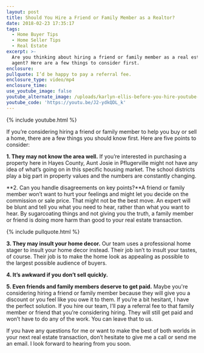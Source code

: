 ```yaml
---
layout: post
title: Should You Hire a Friend or Family Member as a Realtor?
date: 2018-02-23 17:35:17
tags:
  - Home Buyer Tips
  - Home Seller Tips
  - Real Estate
excerpt: >-
  Are you thinking about hiring a friend or family member as a real estate
  agent? Here are a few things to consider first.
enclosure:
pullquote: I’d be happy to pay a referral fee.
enclosure_type: video/mp4
enclosure_time:
use_youtube_image: false
youtube_alternate_image: /uploads/karlyn-ellis-before-you-hire-youtube-1.jpg
youtube_code: 'https://youtu.be/J2-ydkQDL_k'
---
```


{% include youtube.html %}

If you’re considering hiring a friend or family member to help you buy or sell a home, there are a few things you should know first. Here are five points to consider:

**1. They may not know the area well.** If you’re interested in purchasing a property here in Hayes County, Aunt Josie in Pflugerville might not have any idea of what’s going on in this specific housing market. The school districts play a big part in property values and the numbers are constantly changing.

**2. Can you handle disagreements on key points?**A friend or family member won’t want to hurt your feelings and might let you decide on the commission or sale price. That might not be the best move. An expert will be blunt and tell you what you need to hear, rather than what you want to hear. By sugarcoating things and not giving you the truth, a family member or friend is doing more harm than good to your real estate transaction.

{% include pullquote.html %}

**3. They may insult your home decor.** Our team uses a professional home stager to insult your home decor instead. Their job isn’t to insult your tastes, of course. Their job is to make the home look as appealing as possible to the largest possible audience of buyers.

**4. It’s awkward if you don’t sell quickly.**

**5. Even friends and family members deserve to get paid.** Maybe you're considering hiring a friend or family member because they will give you a discount or you feel like you owe it to them. If you’re a bit hesitant, I have the perfect solution. If you hire our team, I’ll pay a referral fee to that family member or friend that you’re considering hiring. They will still get paid and won’t have to do any of the work. You can leave that to us.&nbsp;

If you have any questions for me or want to make the best of both worlds in your next real estate transaction, don’t hesitate to give me a call or send me an email. I look forward to hearing from you soon.<br>&nbsp;